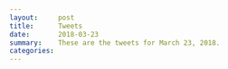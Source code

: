 ```yaml
---
layout:     post
title:      Tweets
date:       2018-03-23
summary:    These are the tweets for March 23, 2018.
categories:
---
```


